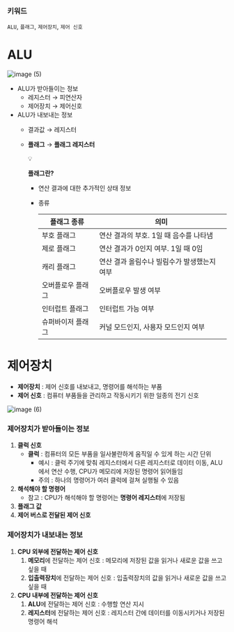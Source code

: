 ### 키워드

`ALU`, `플래그`, `제어장치`, `제어 신호`

# ALU

![image (5)](https://github.com/user-attachments/assets/78b694d7-c28a-48a1-9af4-7211ae050637)

- ALU가 받아들이는 정보
  - 레지스터 → 피연산자
  - 제어장치 → 제어신호
- ALU가 내보내는 정보
  - 결과값 → 레지스터
  - **플래그** → **플래그 레지스터**
      <aside>
      💡
      
      **플래그란?**
      
      - 연산 결과에 대한 추가적인 상태 정보
      - 종류
          
          
          | **플래그 종류** | **의미** |
          | --- | --- |
          | 부호 플래그 | 연산 결과의 부호. 1일 때 음수를 나타냄 |
          | 제로 플래그 | 연산 결과가 0인지 여부. 1일 때 0임 |
          | 캐리 플래그 | 연산 결과 올림수나 빌림수가 발생했는지 여부 |
          | 오버플로우 플래그 | 오버플로우 발생 여부 |
          | 인터럽트 플래그 | 인터럽트 가능 여부 |
          | 슈퍼바이저 플래그 | 커널 모드인지, 사용자 모드인지 여부 |
      </aside>


# 제어장치

- **제어장치** : 제어 신호를 내보내고, 명령어를 해석하는 부품
- **제어 신호** : 컴퓨터 부품들을 관리하고 작동시키기 위한 일종의 전기 신호

![image (6)](https://github.com/user-attachments/assets/f1283c40-b2d9-4eaa-a3c4-a898c8821e03)

### 제어장치가 받아들이는 정보

1. **클럭 신호**
   - **클럭** : 컴퓨터의 모든 부품을 일사불란하게 움직일 수 있게 하는 시간 단위
     - 예시 : 클럭 주기에 맞춰 레지스터에서 다른 레지스터로 데이터 이동, ALU에서 연산 수행, CPU가 메모리에 저장된 명령어 읽어들임
     - 주의 : 하나의 명령어가 여러 클럭에 걸쳐 실행될 수 있음
2. **해석해야 할 명령어**
   - 참고 : CPU가 해석해야 할 명령어는 **명령어 레지스터**에 저장됨
3. **플래그 값**
4. **제어 버스로 전달된 제어 신호**

### 제어장치가 내보내는 정보

1. **CPU 외부에 전달하는 제어 신호**
   1. **메모리**에 전달하는 제어 신호 : 메모리에 저장된 값을 읽거나 새로운 값을 쓰고 싶을 때
   2. **입출력장치**에 전달하는 제어 신호 : 입출력장치의 값을 읽거나 새로운 값을 쓰고 싶을 때
2. **CPU 내부에 전달하는 제어 신호**
   1. **ALU**에 전달하는 제어 신호 : 수행할 연산 지시
   2. **레지스터**에 전달하는 제어 신호 : 레지스터 간에 데이터를 이동시키거나 저장된 명령어 해석
